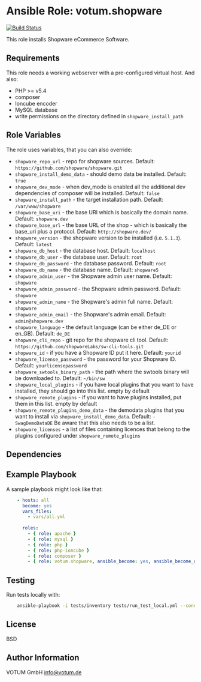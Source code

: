Ansible Role: votum.shopware
============================
[![Build Status](https://travis-ci.org/votum/ansible-role-shopware.svg?branch=master)](https://travis-ci.org/votum/ansible-role-shopware)

This role installs Shopware eCommerce Software.

Requirements
------------

This role needs a working webserver with a pre-configured virtual host. And also:
* PHP >= v5.4
* composer
* Ioncube encoder
* MySQL database
* write permissions on the directory defined in `shopware_install_path`

Role Variables
--------------

The role uses variables, that you can also override:

* `shopware_repo_url` - repo for shopware sources. Default: `https://github.com/shopware/shopware.git`
* `shopware_install_demo_data` - should demo data be installed. Default: `true`
* `shopware_dev_mode` - when dev_mode is enabled all the additional dev dependencies of composer will be installed. Default: `false`
* `shopware_install_path` - the target installation path. Default: `/var/www/shopware`
* `shopware_base_uri` - the base URI which is basically the domain name. Default: `shopware.dev`
* `shopware_base_url` - the base URL of the shop - which is basically the base_uri plus a protocol. Default: `http://shopware.dev/`
* `shopware_version` - the shopware version to be installed (i.e. `5.1.3`). Default: `latest`
* `shopware_db_host` - the database host. Default: `localhost`
* `shopware_db_user` - the database user. Default: `root`
* `shopware_db_password` - the database password. Default: `root`
* `shopware_db_name` - the database name. Default: `shopware5`
* `shopware_admin_user` - the Shopware admin user name. Default: `shopware`
* `shopware_admin_password` - the Shopware admin password. Default: `shopware`
* `shopware_admin_name` - the Shopware's admin full name. Default: `shopware`
* `shopware_admin_email` - the Shopware's admin email. Default: `admin@shopware.dev`
* `shopware_language` - the default language (can be either de_DE or en_GB). Default: `de_DE`
* `shopware_cli_repo` - git repo for the shopware cli tool. Default: `https://github.com/shopwareLabs/sw-cli-tools.git`
* `shopware_id` - if you have a Shopware ID put it here. Default: `yourid`
* `shopware_license_password` - the password for your Shopware ID. Default: `yourlicensepassword`
* `shopware_swtools_binary_path` - the path where the swtools binary will be downloaded to. Default: `~/bin/sw`
* `shopware_local_plugins` - if you have local plugins that you want to have installed, they should go into this list. empty by default
* `shopware_remote_plugins` - if you want to have plugins installed, put them in this list. empty by default
* `shopware_remote_plugins_demo_data` - the demodata plugins that you want to install via `shopware_install_demo_data`. Default: `- SwagDemoDataDE` Be aware that this also needs to be a list.
* `shopware_licenses` - a list of files containing licences that belong to the plugins configured under `shopware_remote_plugins`


Dependencies
------------


Example Playbook
----------------

A sample playbook might look like that:

```yaml
    - hosts: all
      become: yes
      vars_files:
        - vars/all.yml
    
      roles:
        - { role: apache }
        - { role: mysql }
        - { role: php }
        - { role: php-ioncube }
        - { role: composer }
        - { role: votum.shopware, ansible_become: yes, ansible_become_user: www-data }
```

Testing
-------

Run tests locally with:
```bash
    ansible-playbook -i tests/inventory tests/run_test_local.yml --connection=local
```


License
-------

BSD

Author Information
------------------

VOTUM GmbH
info@votum.de
